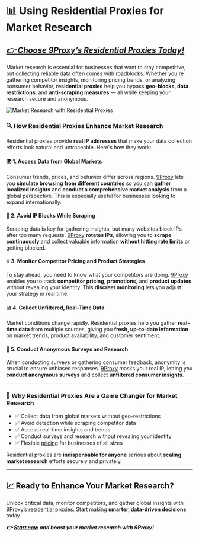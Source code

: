 # 📊 Using Residential Proxies for Market Research

## *[👉 Choose 9Proxy’s Residential Proxies Today!](https://the9proxy.short.gy/home-github-james2k4)*

Market research is essential for businesses that want to stay competitive, but collecting reliable data often comes with roadblocks. Whether you're gathering competitor insights, monitoring pricing trends, or analyzing consumer behavior, **residential proxies** help you bypass **geo-blocks, data restrictions**, and **anti-scraping measures** — all while keeping your research secure and anonymous.

![Market Research with Residential Proxies](https://phrase.com/wp-content/uploads/2022/11/market-research.jpg)

### 🔍 How Residential Proxies Enhance Market Research

Residential proxies provide **real IP addresses** that make your data collection efforts look natural and untraceable. Here's how they work:

#### 🌍 1. Access Data from Global Markets  
Consumer trends, prices, and behavior differ across regions. [9Proxy](https://the9proxy.short.gy/pricing-github-james2k4) lets you **simulate browsing from different countries** so you can **gather localized insights** and **conduct a comprehensive market analysis** from a global perspective. This is especially useful for businesses looking to expand internationally.

#### 🚫 2. Avoid IP Blocks While Scraping  
Scraping data is key for gathering insights, but many websites block IPs after too many requests. [9Proxy](https://the9proxy.short.gy/home-github-james2k4) **rotates IPs**, allowing you to **scrape continuously** and collect valuable information **without hitting rate limits** or getting blocked.

#### 💡 3. Monitor Competitor Pricing and Product Strategies  
To stay ahead, you need to know what your competitors are doing. [9Proxy](https://the9proxy.short.gy/pricing-github-james2k4) enables you to track **competitor pricing**, **promotions**, and **product updates** without revealing your identity. This **discreet monitoring** lets you adjust your strategy in real time.

#### 📊 4. Collect Unfiltered, Real-Time Data  
Market conditions change rapidly. Residential proxies help you gather **real-time data** from multiple sources, giving you **fresh, up-to-date information** on market trends, product availability, and customer sentiment.

#### 🔐 5. Conduct Anonymous Surveys and Research  
When conducting surveys or gathering consumer feedback, anonymity is crucial to ensure unbiased responses. [9Proxy](https://the9proxy.short.gy/home-github-james2k4) masks your real IP, letting you **conduct anonymous surveys** and collect **unfiltered consumer insights**.

---

### 🌟 Why Residential Proxies Are a Game Changer for Market Research

- ✅ Collect data from global markets without geo-restrictions  
- ✅ Avoid detection while scraping competitor data  
- ✅ Access real-time insights and trends  
- ✅ Conduct surveys and research without revealing your identity  
- ✅ Flexible [pricing](https://the9proxy.short.gy/pricing-github-james2k4) for businesses of all sizes

Residential proxies are **indispensable for anyone** serious about **scaling market research** efforts securely and privately.

---

## 📈 Ready to Enhance Your Market Research?

Unlock critical data, monitor competitors, and gather global insights with [9Proxy’s residential proxies](https://the9proxy.short.gy/pricing-github-james2k4). Start making **smarter, data-driven decisions** today.

***👉 [Start now](https://the9proxy.short.gy/pricing-github-james2k4) and boost your market research with 9Proxy!***
